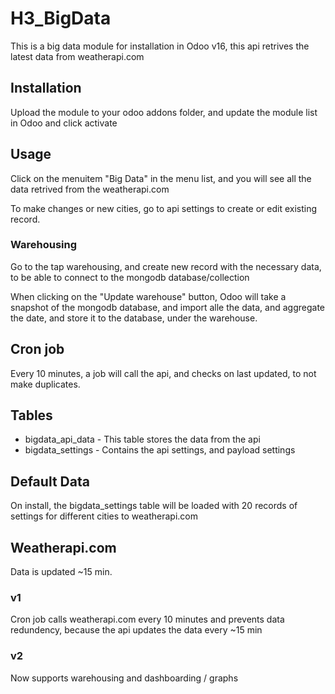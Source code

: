 # H3_BigData

This is a big data module for installation in Odoo v16, this api retrives the latest data from weatherapi.com

## Installation
Upload the module to your odoo addons folder, and update the module list in Odoo and click activate

## Usage
Click on the menuitem "Big Data" in the menu list, and you will see all the data retrived from the weatherapi.com

To make changes or new cities, go to api settings to create or edit existing record.

### Warehousing
Go to the tap warehousing, and create new record with the necessary data, to be able to connect to the mongodb database/collection

When clicking on the "Update warehouse" button, Odoo will take a snapshot of the mongodb database, and import alle the data, and aggregate the date, and store it to the database, under the warehouse.

## Cron job
Every 10 minutes, a job will call the api, and checks on last updated, to not make duplicates.

## Tables 
- bigdata_api_data - This table stores the data from the api 
- bigdata_settings - Contains the api settings, and payload settings

## Default Data
On install, the bigdata_settings table will be loaded with 20 records of settings for different cities to weatherapi.com

## Weatherapi.com
Data is updated ~15 min.

### v1
Cron job calls weatherapi.com every 10 minutes and prevents data redundency, because the api updates the data every ~15 min

### v2
Now supports warehousing and dashboarding / graphs